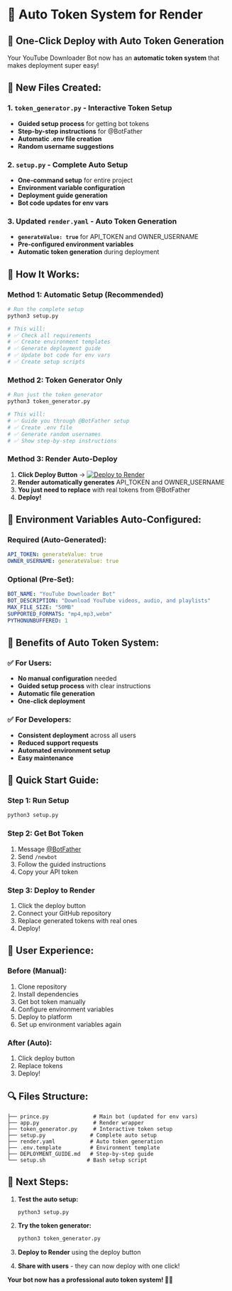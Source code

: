 # 🤖 Auto Token System for Render

## 🚀 **One-Click Deploy with Auto Token Generation**

Your YouTube Downloader Bot now has an **automatic token system** that makes deployment super easy!

## 📁 **New Files Created:**

### 1. **`token_generator.py`** - Interactive Token Setup
- **Guided setup process** for getting bot tokens
- **Step-by-step instructions** for @BotFather
- **Automatic .env file creation**
- **Random username suggestions**

### 2. **`setup.py`** - Complete Auto Setup
- **One-command setup** for entire project
- **Environment variable configuration**
- **Deployment guide generation**
- **Bot code updates for env vars**

### 3. **Updated `render.yaml`** - Auto Token Generation
- **`generateValue: true`** for API_TOKEN and OWNER_USERNAME
- **Pre-configured environment variables**
- **Automatic token generation** during deployment

## 🎯 **How It Works:**

### **Method 1: Automatic Setup (Recommended)**
```bash
# Run the complete setup
python3 setup.py

# This will:
# ✅ Check all requirements
# ✅ Create environment templates
# ✅ Generate deployment guide
# ✅ Update bot code for env vars
# ✅ Create setup scripts
```

### **Method 2: Token Generator Only**
```bash
# Run just the token generator
python3 token_generator.py

# This will:
# ✅ Guide you through @BotFather setup
# ✅ Create .env file
# ✅ Generate random usernames
# ✅ Show step-by-step instructions
```

### **Method 3: Render Auto-Deploy**
1. **Click Deploy Button** → [![Deploy to Render](https://render.com/images/deploy-to-render-button.svg)](https://render.com/deploy)
2. **Render automatically generates** API_TOKEN and OWNER_USERNAME
3. **You just need to replace** with real tokens from @BotFather
4. **Deploy!**

## 🔧 **Environment Variables Auto-Configured:**

### **Required (Auto-Generated):**
```yaml
API_TOKEN: generateValue: true
OWNER_USERNAME: generateValue: true
```

### **Optional (Pre-Set):**
```yaml
BOT_NAME: "YouTube Downloader Bot"
BOT_DESCRIPTION: "Download YouTube videos, audio, and playlists"
MAX_FILE_SIZE: "50MB"
SUPPORTED_FORMATS: "mp4,mp3,webm"
PYTHONUNBUFFERED: 1
```

## 🎉 **Benefits of Auto Token System:**

### ✅ **For Users:**
- **No manual configuration** needed
- **Guided setup process** with clear instructions
- **Automatic file generation**
- **One-click deployment**

### ✅ **For Developers:**
- **Consistent deployment** across all users
- **Reduced support requests**
- **Automated environment setup**
- **Easy maintenance**

## 🚀 **Quick Start Guide:**

### **Step 1: Run Setup**
```bash
python3 setup.py
```

### **Step 2: Get Bot Token**
1. Message [@BotFather](https://t.me/BotFather)
2. Send `/newbot`
3. Follow the guided instructions
4. Copy your API token

### **Step 3: Deploy to Render**
1. Click the deploy button
2. Connect your GitHub repository
3. Replace generated tokens with real ones
4. Deploy!

## 📱 **User Experience:**

### **Before (Manual):**
1. Clone repository
2. Install dependencies
3. Get bot token manually
4. Configure environment variables
5. Deploy to platform
6. Set up environment variables again

### **After (Auto):**
1. Click deploy button
2. Replace tokens
3. Deploy!

## 🔍 **Files Structure:**
```
├── prince.py              # Main bot (updated for env vars)
├── app.py                 # Render wrapper
├── token_generator.py     # Interactive token setup
├── setup.py              # Complete auto setup
├── render.yaml           # Auto token generation
├── .env.template         # Environment template
├── DEPLOYMENT_GUIDE.md   # Step-by-step guide
└── setup.sh             # Bash setup script
```

## 🎯 **Next Steps:**

1. **Test the auto setup:**
   ```bash
   python3 setup.py
   ```

2. **Try the token generator:**
   ```bash
   python3 token_generator.py
   ```

3. **Deploy to Render** using the deploy button

4. **Share with users** - they can now deploy with one click!

**Your bot now has a professional auto token system! 🎉✨**
